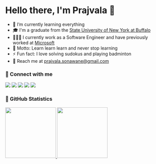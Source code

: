 # Hello there, I'm Prajvala 👋 

- 🌱 I’m currently learning everything
- 🎓 I'm a graduate from the [State University of New York at Buffalo](https://www.buffalo.edu/)
- 🧑🏻‍💻 I currently work as a Software Engineer and have previously worked at [Microsoft](https://www.microsoft.com/en-in/philanthropies/igd.aspx)
- 🥅 Motto: Learn learn learn and never stop learning
- ⚡ Fun fact: I love solving sudokus and playing badminton
- 📧 Reach me at <a href="mailto:prajvala.sonawane@gmail.com">prajvala.sonawane@gmail.com</a>

### 🔗 Connect with me

<p align="left">
<a href="mailto:prajvala.sonawane@gmail.com"><img src="https://img.shields.io/badge/Gmail-D14836?style=for-the-badge&logo=gmail&logoColor=white"/></a>
<a href="https://www.linkedin.com/in/prajvala-sonawane/"><img src="https://img.shields.io/badge/LinkedIn-0077B5?style=for-the-badge&logo=linkedin&logoColor=white"/></a>
<a href="https://www.instagram.com/prajvala.s/"><img src="https://img.shields.io/badge/Instagram-E4405F?style=for-the-badge&logo=instagram&logoColor=white"/></a>
<a href="https://leetcode.com/prajvalas/"><img src="https://img.shields.io/badge/-LeetCode-FFA116?style=for-the-badge&logo=LeetCode&logoColor=white"/></a>
<a href="https://discordapp.com/users/Prajvala#3530"><img src="https://img.shields.io/badge/Discord-7289DA?style=for-the-badge&logo=discord&logoColor=white"/></a>
</p>

### 📕 GitHub Statistics

  <p align="left">
    <a href="https://github.com/prajvalas">
      <img height="160em" src="https://github-readme-stats-eight-theta.vercel.app/api?username=prajvalas&show_icons=true&theme=algolia&include_all_commits=true&count_private=true"/>
      <img height="160em" src="https://github-readme-stats-eight-theta.vercel.app/api/top-langs/?username=prajvalas&layout=compact&langs_count=8&theme=algolia"/>
    </a>
  </p>

<!-- ### 🧑🏻‍💻 Leetcode Statistics -->

<!-- <details>
  <summary>:zap: GitHub Stats</summary>

  <img align="left" src="https://github-readme-stats.vercel.app/api?username=prajvalas&show_icons=true&hide_border=false&title_color=ff652f&icon_color=FFE400&bg_color=09131B&text_color=ffffff&border_color=0c1a25" />

</details> -->

